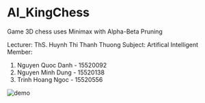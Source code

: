 # AI_KingChess
Game 3D chess uses Minimax with Alpha-Beta Pruning

Lecturer: ThS. Huynh Thi Thanh Thuong
Subject: Artifical Intelligent
Member:
1. Nguyen Quoc Danh - 15520092
2. Nguyen Minh Dung - 15520138
3. Trinh Hoang Ngoc - 15520556

![demo](https://raw.githubusercontent.com/nguyendu392/AI_KingChess/blob/master/demo.png)
